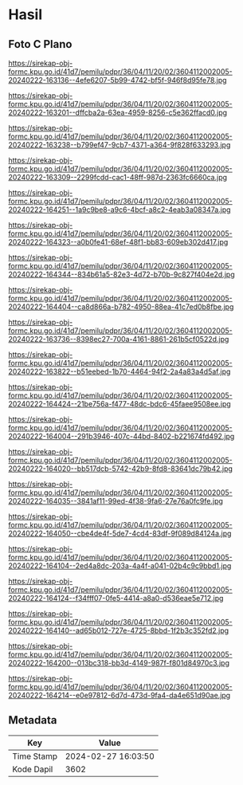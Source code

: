 # Hasil

## Foto C Plano

https://sirekap-obj-formc.kpu.go.id/41d7/pemilu/pdpr/36/04/11/20/02/3604112002005-20240222-163136--4efe6207-5b99-4742-bf5f-946f8d95fe78.jpg

https://sirekap-obj-formc.kpu.go.id/41d7/pemilu/pdpr/36/04/11/20/02/3604112002005-20240222-163201--dffcba2a-63ea-4959-8256-c5e362ffacd0.jpg

https://sirekap-obj-formc.kpu.go.id/41d7/pemilu/pdpr/36/04/11/20/02/3604112002005-20240222-163238--b799ef47-9cb7-4371-a364-9f828f633293.jpg

https://sirekap-obj-formc.kpu.go.id/41d7/pemilu/pdpr/36/04/11/20/02/3604112002005-20240222-163309--2299fcdd-cac1-48ff-987d-2363fc6660ca.jpg

https://sirekap-obj-formc.kpu.go.id/41d7/pemilu/pdpr/36/04/11/20/02/3604112002005-20240222-164251--1a9c9be8-a9c6-4bcf-a8c2-4eab3a08347a.jpg

https://sirekap-obj-formc.kpu.go.id/41d7/pemilu/pdpr/36/04/11/20/02/3604112002005-20240222-164323--a0b0fe41-68ef-48f1-bb83-609eb302d417.jpg

https://sirekap-obj-formc.kpu.go.id/41d7/pemilu/pdpr/36/04/11/20/02/3604112002005-20240222-164344--834b61a5-82e3-4d72-b70b-9c827f404e2d.jpg

https://sirekap-obj-formc.kpu.go.id/41d7/pemilu/pdpr/36/04/11/20/02/3604112002005-20240222-164404--ca8d866a-b782-4950-88ea-41c7ed0b8fbe.jpg

https://sirekap-obj-formc.kpu.go.id/41d7/pemilu/pdpr/36/04/11/20/02/3604112002005-20240222-163736--8398ec27-700a-4161-8861-261b5cf0522d.jpg

https://sirekap-obj-formc.kpu.go.id/41d7/pemilu/pdpr/36/04/11/20/02/3604112002005-20240222-163822--b51eebed-1b70-4464-94f2-2a4a83a4d5af.jpg

https://sirekap-obj-formc.kpu.go.id/41d7/pemilu/pdpr/36/04/11/20/02/3604112002005-20240222-164424--21be756a-f477-48dc-bdc6-45faee9508ee.jpg

https://sirekap-obj-formc.kpu.go.id/41d7/pemilu/pdpr/36/04/11/20/02/3604112002005-20240222-164004--291b3946-407c-44bd-8402-b221674fd492.jpg

https://sirekap-obj-formc.kpu.go.id/41d7/pemilu/pdpr/36/04/11/20/02/3604112002005-20240222-164020--bb517dcb-5742-42b9-8fd8-83641dc79b42.jpg

https://sirekap-obj-formc.kpu.go.id/41d7/pemilu/pdpr/36/04/11/20/02/3604112002005-20240222-164035--3841af11-99ed-4f38-9fa6-27e76a0fc9fe.jpg

https://sirekap-obj-formc.kpu.go.id/41d7/pemilu/pdpr/36/04/11/20/02/3604112002005-20240222-164050--cbe4de4f-5de7-4cd4-83df-9f089d84124a.jpg

https://sirekap-obj-formc.kpu.go.id/41d7/pemilu/pdpr/36/04/11/20/02/3604112002005-20240222-164104--2ed4a8dc-203a-4a4f-a041-02b4c9c9bbd1.jpg

https://sirekap-obj-formc.kpu.go.id/41d7/pemilu/pdpr/36/04/11/20/02/3604112002005-20240222-164124--f34fff07-0fe5-4414-a8a0-d536eae5e712.jpg

https://sirekap-obj-formc.kpu.go.id/41d7/pemilu/pdpr/36/04/11/20/02/3604112002005-20240222-164140--ad65b012-727e-4725-8bbd-1f2b3c352fd2.jpg

https://sirekap-obj-formc.kpu.go.id/41d7/pemilu/pdpr/36/04/11/20/02/3604112002005-20240222-164200--013bc318-bb3d-4149-987f-f801d84970c3.jpg

https://sirekap-obj-formc.kpu.go.id/41d7/pemilu/pdpr/36/04/11/20/02/3604112002005-20240222-164214--e0e97812-6d7d-473d-9fa4-da4e651d90ae.jpg


## Metadata

| Key        | Value               |
| ---------- | ------------------- |
| Time Stamp | 2024-02-27 16:03:50 |
| Kode Dapil | 3602                |



